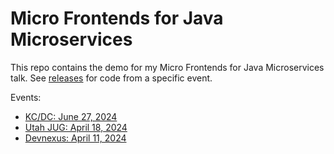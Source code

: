 # Micro Frontends for Java Microservices

This repo contains the demo for my Micro Frontends for Java Microservices talk. See [releases](https://github.com/mraible/jhipster-micro-frontends/releases) for code from a specific event. 

Events:

- [KC/DC: June 27, 2024](https://speakerdeck.com/mraible/micro-frontends-for-java-microservices-kcdc-2024)
- [Utah JUG: April 18, 2024](https://speakerdeck.com/mraible/micro-frontends-for-java-microservices-utah-jug-2024)
- [Devnexus: April 11, 2024](https://speakerdeck.com/mraible/micro-frontends-for-java-microservices-devnexus-2024)
